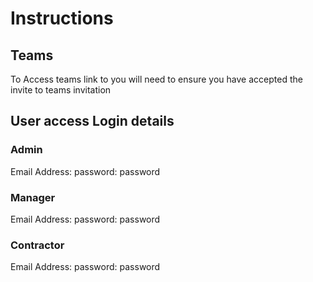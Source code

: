 # Instructions 

## Teams

To Access teams link to you will need to ensure you have accepted the invite to teams invitation



## User access Login details

### Admin 

Email Address:
password: password

### Manager

Email Address:
password: password

### Contractor

Email Address:
password: password
